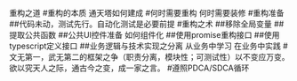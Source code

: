 重构之道
#重构的本质 通天塔如何建成
#何时需要重构 何时需要装修
#重构准备
##代码未动，测试先行。自动化测试是必要前提
#重构之术
##移除全局变量
##提取公共函数
##公共UI控件准备 如何组件化
##使用promise重构接口
##使用typescript定义接口
##业务逻辑与技术实现之分离 从业务中学习 在业务中实践
#文无第一，武无第二的框架之争（职责分离，模块性；可测试性）以不变应万变。欲以究天人之际，通古今之变，成一家之言。
#遵照PDCA/SDCA循环

